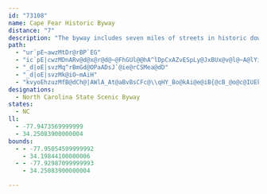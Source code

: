 ```yaml
---
id: "73108"
name: Cape Fear Historic Byway
distance: "7"
description: "The byway includes seven miles of streets in historic downtown Wilmington with exceptional views of the Cape Fear River and Greenfield Lake. "
path:
  - "ur`pE~awzMtDr@rBP`EG"
  - "ic`pE|cwzMDnARv@d@x@r@d@~@FhGUl@@hA^lDpCxAZvESpLy@JxBUx@v@l@~A@lYiBbBQvHaBjFe@bGYMgDtVyAm@_P"
  - "_d|oE|svzMq^rBmGd@OPaADsJ`@ie@rCSMea@dD"
  - "_d|oE|svzMk@iO~mAiH"
  - "kvyoEhzuzMfB@dCh@|AWlA_At@aBvBsCFc@\\qHY_Bo@kAi@e@iB{@cB_@o@c@IUEk@ZeAl@a@^EnEfAzE^dAG\\QhEgErDyAlAQh@Yn@aAbB_BTs@EwAo@uCSc@[Om@?_Bf@aKSi@JcDrAs@Lm@Gk@]|AmE^_@dE{@|CRv@?dASfFcBbGMf@PPTxAlI^v@n@l@`APdQl@rAj@bA`Bj@^h@PbEl@h@Zl@bAh@^f@LjEPb@NTVPp@BxBOl@}@~@eA^iAC_C_AqB_@cC?yDcAsGe@i@FmAd@{@FwCa@OD]^_@fAArB]^_AXsBLcBGi@JgIbEU\\Of@@vApCnJD^CpA[r@_DlBsAxAcAl@oBXa@d@Gf@Dl@lClJgDxAmAPuA?oSaIw@iR"
designations:
  - North Carolina State Scenic Byway
states:
  - NC
ll:
  - -77.9473569999999
  - 34.25083900000004
bounds:
  - - -77.95054599999992
    - 34.19844100000006
  - - -77.92987099999993
    - 34.25083900000004

---
```


